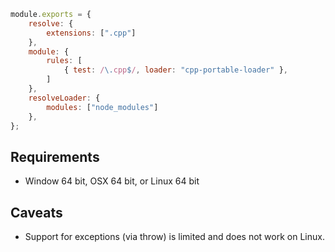 ```js
module.exports = {
    resolve: {
        extensions: [".cpp"]
    },
    module: {
        rules: [
            { test: /\.cpp$/, loader: "cpp-portable-loader" },
        ]
    },
    resolveLoader: {
        modules: ["node_modules"]
    },
};
```

## Requirements
- Window 64 bit, OSX 64 bit, or Linux 64 bit

## Caveats
- Support for exceptions (via throw) is limited and does not work on Linux.
